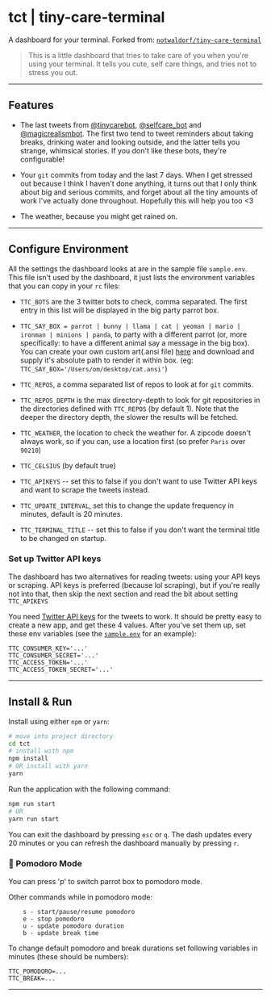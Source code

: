 
# tct | tiny-care-terminal

A dashboard for your terminal. Forked from: [`notwaldorf/tiny-care-terminal`](https://github.com/notwaldorf/tiny-care-terminal)

> This is a little dashboard that tries to take care of you when you're using your terminal. It tells you cute, self care things, and tries not to stress you out.

----

## Features

- The last tweets from [@tinycarebot](https://twitter.com/tinycarebot), [@selfcare_bot](https://twitter.com/selfcare_bot) and [@magicrealismbot](https://twitter.com/magicrealismbot). The first two tend to tweet reminders about taking breaks, drinking water and looking outside, and the latter tells you strange, whimsical stories. If you don't like these bots, they're configurable!

- Your `git` commits from today and the last 7 days. When I get stressed out because I think I haven't done anything, it turns out that I only think about big and serious commits, and forget about all the tiny amounts of work I've actually done throughout. Hopefully this will help you too <3

- The weather, because you might get rained on.

----

## Configure Environment

All the settings the dashboard looks at are in the sample file `sample.env`. This file isn't used by the dashboard, it just lists the environment variables that you can copy in your `rc` files:

- `TTC_BOTS` are the 3 twitter bots to check, comma separated. The first entry in this list will be displayed in the big party parrot box.

- `TTC_SAY_BOX = parrot | bunny | llama | cat | yeoman | mario | ironman | minions | panda`, to party with a different parrot (or, more specifically: to have a different animal say a message in the big box). You can create your own custom art(.ansi file) [here](https://gauravchl.github.io/ansi-art/webapp/) and download and supply it's absolute path to render it within box. (eg: `TTC_SAY_BOX='/Users/om/desktop/cat.ansi'`)

- `TTC_REPOS`, a comma separated list of repos to look at for `git` commits.

- `TTC_REPOS_DEPTH` is the max directory-depth to look for git repositories in the directories defined with `TTC_REPOS` (by default 1). Note that the deeper the directory depth, the slower the results will be fetched.

- `TTC_WEATHER`, the location to check the weather for. A zipcode doesn't always work, so if you can, use a location first (so prefer `Paris` over `90210`)

- `TTC_CELSIUS` (by default true)

- `TTC_APIKEYS` -- set this to false if you don't want to use Twitter API keys and want to scrape the tweets instead.

- `TTC_UPDATE_INTERVAL`, set this to change the update frequency in minutes, default is 20 minutes.

- `TTC_TERMINAL_TITLE` -- set this to false if you don't want the terminal title to be changed on startup.

### Set up Twitter API keys

The dashboard has two alternatives for reading tweets: using your API keys or scraping. API keys is preferred (because lol scraping), but if you're really not into that, then skip the next section and read the bit about setting `TTC_APIKEYS`

You need [Twitter API keys](https://apps.twitter.com/) for the tweets to work. It should be pretty easy to create a new app, and get these 4 values. After you've set them up, set these env variables (see the [`sample.env`](sample.env) for an example):

```
TTC_CONSUMER_KEY='...'
TTC_CONSUMER_SECRET='...'
TTC_ACCESS_TOKEN='...'
TTC_ACCESS_TOKEN_SECRET='...'
```

----

## Install & Run

Install using either `npm` or `yarn`:

```bash
# move into project directory
cd tct
# install with npm
npm install
# OR install with yarn
yarn
```

Run the application with the following command:

```bash
npm run start
# OR
yarn run start
```
You can exit the dashboard by pressing `esc` or `q`. The dash updates every 20 minutes or you can refresh the dashboard manually by pressing `r`.  

### 🍅 Pomodoro Mode

You can press 'p' to switch parrot box to pomodoro mode.

Other commands while in pomodoro mode:

```
    s - start/pause/resume pomodoro
    e - stop pomodoro
    u - update pomodoro duration
    b - update break time
```

To change default pomodoro and break durations set following variables in minutes (these should be numbers):

```
TTC_POMODORO=...
TTC_BREAK=...
```


----

